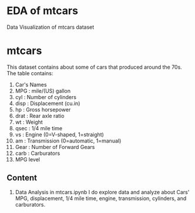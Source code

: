 # EDA of mtcars
 Data Visualization of mtcars dataset

# mtcars
This dataset contains about some of cars that produced around the 70s. The table contains:
1. Car's Names
2. MPG : mile/(US) gallon
3. cyl : Number of cylinders 
4. disp : Displacement (cu.in)
5. hp : Gross horsepower
6. drat : Rear axle ratio 
7. wt : Weight 
8. qsec : 1/4 mile time 
9. vs : Engine (0=V-shaped, 1=straight)
10. am : Transmission (0=automatic, 1=manual)
11. Gear : Number of Forward Gears
12. carb : Carburators
13. MPG level

## Content
1. Data Analysis in mtcars.ipynb
		I do explore data and analyze about Cars' MPG, displacement, 1/4 mile time, engine, transmission, cylinders, and carburators.
